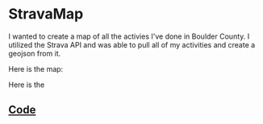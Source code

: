 # StravaMap

I wanted to create a map of all the activies I've done in Boulder County. I utilized the Strava API and was able to pull all of my activities and create a geojson from it.

Here is the map:
<script src="https://embed.github.com/tkravits/StravaMap/blob/master/Strava_Map_Minus_Secret.geojson"> </script>

Here is the<h2> <a href="https://tkravits.github.io/StravaMap">Code</a></h2>
